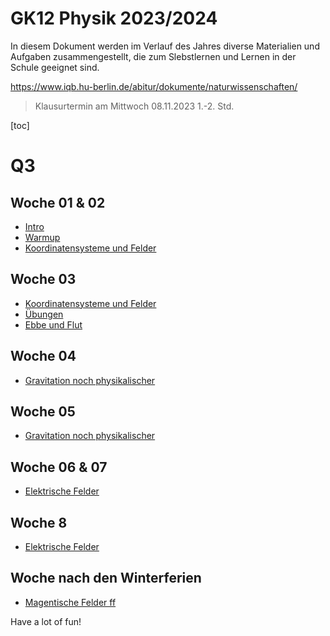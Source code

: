 GK12 Physik 2023/2024
======================

In diesem Dokument werden im Verlauf des Jahres diverse Materialien und Aufgaben zusammengestellt, die zum Slebstlernen und Lernen in der Schule geeignet sind.

https://www.iqb.hu-berlin.de/abitur/dokumente/naturwissenschaften/

> Klausurtermin am Mittwoch 08.11.2023 1.-2. Std.

[toc]

# Q3

## Woche 01 & 02

- [Intro](./00_Intro.slides.md)
- [Warmup](./01_Diskussion_Fachartikel.md)
- [Koordinatensysteme und Felder](./01_Koordinatensysteme_Felder.md)

## Woche 03

- [Koordinatensysteme und Felder](./01_Koordinatensysteme_Felder.md)
- [Übungen](./01_Übungen.md)
- [Ebbe und Flut](./02_Ebbe_und_Flut.md)

## Woche 04

- [Gravitation noch physikalischer](03_Gravitation_Newton.slides.md)

## Woche 05

- [Gravitation noch physikalischer](03_Gravitation_Newton.slides.md)

## Woche 06 & 07

- [Elektrische Felder](05_elektrische_Felder.md)

## Woche 8

- [Elektrische Felder](06_elektrische_Felder.md)

## Woche nach den Winterferien

- [Magentische Felder ff](07_magentische_Felder.md)

Have a lot of fun!
